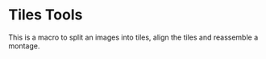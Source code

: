 # Tiles Tools

This is a macro to split an images into tiles, align the tiles and reassemble a montage.


